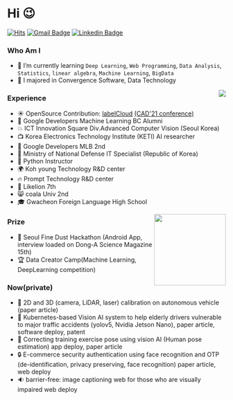 # Hi 😉
[![Hits](https://hits.seeyoufarm.com/api/count/incr/badge.svg?url=https%3A%2F%2Fgithub.com%2FChoHyoungSeo&count_bg=%23EB8B10&title_bg=%23684327&icon=&icon_color=%23E7E7E7&title=VISIT&edge_flat=false)](https://github.com/chohyoungseo) 
[![Gmail Badge](https://img.shields.io/badge/Gmail-D14836?style=flat&logo=Gmail&logoColor=white)](mailto:whgudtj1200@gmail.com) 
[![Linkedin Badge](https://img.shields.io/badge/-LinkedIn-blue?style=flat-square&logo=Linkedin&logoColor=white&link=https://www.linkedin.com/in/hyoungseo-cho/)](https://www.linkedin.com/in/hyoungseo-cho/)
<!-- [![Instagram Badge](https://img.shields.io/badge/Instagram-9c38d1?style=flat&logo=Instagram&logoColor=white)](https://www.instagram.com/...)  -->
<!-- [![Naver Blog Badge](https://img.shields.io/badge/Daily%20Blog-1eb031?style=flat&logoColor=white)](https://blog.naver.com/...)  -->
<!-- [![Tistory Badge](https://img.shields.io/badge/Tech%20Blog-555263?style=flat&logoColor=white)](https://....tistory.com/) -->

  
### Who Am I

- 🌱 I’m currently learning `Deep Learning`, `Web Programming`, `Data Analysis`, `Statistics`, `linear algebra`, `Machine Learning`, `BigData`
- 🥇 I majored in Convergence Software, Data Technology

<img align='right' src="http://mazassumnida.wtf/api/v2/generate_badge?boj=whgudtj1200">

### Experience

- ☀️ OpenSource Contribution: [labelCloud](https://github.com/ch-sa/labelCloud) [(CAD'21 conference)](https://www.researchgate.net/publication/351543616_labelCloud_A_Lightweight_Domain-Independent_Labeling_Tool_for_3D_Object_Detection_in_Point_Clouds)
- 📌 Google Developers Machine Learning BC Alumni
- 💥 ICT Innovation Square Div.Advanced Computer Vision (Seoul Korea)
- 📺 Korea Electronics Technology Institute (KETI) AI researcher
- 👯 Google Developers MLB 2nd
- 🔫 Ministry of National Defense IT Specialist (Republic of Korea)
- 📝 Python Instructor
- 🌍 Koh young Technology R&D center
- 🔥 Prompt Technology R&D center
- :lion: Likelion 7th
- 😸 coala Univ 2nd
- 🎓 Gwacheon Foreign Language High School

<img align='right' src="https://github-readme-stats.vercel.app/api?username=chohyoungseo&count_private=True" height="165">

### Prize

 - 👑 Seoul Fine Dust Hackathon (Android App, interview loaded on Dong-A Science Magazine 15th)
 - 🏆 Data Creator Camp(Machine Learning, DeepLearning competition)


### Now(private)

- 🚙 2D and 3D (camera, LiDAR, laser) calibration on autonomous vehicle (paper article)
- 🚗 Kubernetes-based Vision AI system to help elderly drivers vulnerable to major traffic accidents (yolov5, Nvidia Jetson Nano), paper article, software deploy, patent
- 💪 Correcting training exercise pose using vision AI (Human pose estimation) app deploy, paper article
- 🔒 E-commerce security authentication using face recognition and OTP (de-identification, privacy preserving, face recognition) paper article, web deploy
- 🔉 barrier-free: image captioning web for those who are visually impaired web deploy
 
 
<!-- 
- 👯 I’m looking to collaborate on ...
- 🤔 I’m looking for help with ...
- 💬 Ask me about ...

- 😄 Pronouns: ...
 -->
